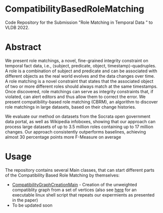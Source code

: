 # CompatibilityBasedRoleMatching

Code Repository for the Submission "Role Matching in Temporal Data " to VLDB 2022.

# Abstract

We present role matchings, a novel, fine-grained integrity constraint on temporal fact data, i.e., ⟨subject, predicate, object, timestamp⟩-quadruples. A role is a combination of subject and predicate and can be associated with different objects as the real world evolves and the data changes over time. A role matching is a novel constraint that states that  the associated object of two or more different roles should always match at the same timestamps. Once discovered, role matchings can serve as integrity constraints that, if  violated, can alert editors and thus allow them to correct the error. We present compatibility-based role matching (CBRM), an algorithm to discover role matchings in large datasets, based on their change histories.

We evaluate our method on datasets from the Socrata open government data portal, as well as Wikipedia infoboxes, showing that our approach can process large datasets of up to  3.5 million roles containing up to 17 million changes. Our approach consistently outperforms baselines, achieving almost 30 percentage points more F-Measure on average

# Usage

The repository contains several Main classes, that can start different parts of the Compatibility Based Role Matching by themselves:


* [CompatibilityGraphCreationMain](src/main/scala/de/hpi/role_matching/cbrm/compatibility_graph/role_tree/CompatibilityGraphCreationMain.scala) - Creation of the unweighted compatiblity graph from a set of vertices (also see [here](src/main/executable/compatibility_graph_creation.sh) for an executable linux shell script that repeats our expermients as presented in the paper)
* To be updated soon
